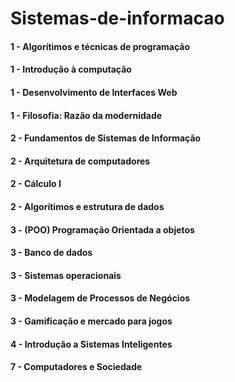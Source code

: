 # Sistemas-de-informacao
 
 #### 1 - Algorítimos e técnicas de programação  
 #### 1 - Introdução à computação
 #### 1 - Desenvolvimento de Interfaces Web
 #### 1 - Filosofia: Razão da modernidade
 #### 2 - Fundamentos de Sistemas de Informação
 #### 2 - Arquitetura de computadores
 #### 2 - Cálculo I
 #### 2 - Algorítimos e estrutura de dados
 #### 3 - (POO) Programação Orientada a objetos
 #### 3 - Banco de dados
 #### 3 - Sistemas operacionais
 #### 3 - Modelagem de Processos de Negócios
 #### 3 - Gamificação e mercado para jogos	
 #### 4 - Introdução a Sistemas Inteligentes
 #### 7 - Computadores e Sociedade
